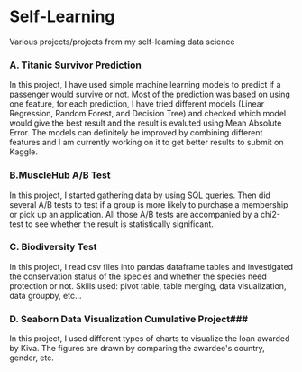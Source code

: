 # Self-Learning
Various projects/projects from my self-learning data science


### A. Titanic Survivor Prediction ###
  
  In this project, I have used simple machine learning models to predict if a passenger would survive or not. Most of the prediction was based on using one feature, for each prediction, I have tried different models (Linear Regression, Random Forest, and Decision Tree) and checked which model would give the best result and the result is evaluted using Mean Absolute Error. The models can definitely be improved by combining different features and I am currently working on it to get better results to submit on Kaggle. 
  

### B.MuscleHub A/B Test ###

  In this project, I started gathering data by using SQL queries. Then did several A/B tests to test if a group is more likely to purchase a membership or pick up an application. All those A/B tests are accompanied by a chi2-test to see whether the result is statistically significant. 

### C. Biodiversity Test ###

  In this project, I read csv files into pandas dataframe tables and investigated the conservation status of the species and whether the species need protection or not. Skills used: pivot table, table merging, data visualization, data groupby, etc...


### D. Seaborn Data Visualization Cumulative Project###

  In this project, I used different types of charts to visualize the loan awarded by Kiva. The figures are drawn by comparing the awardee's country, gender, etc.
